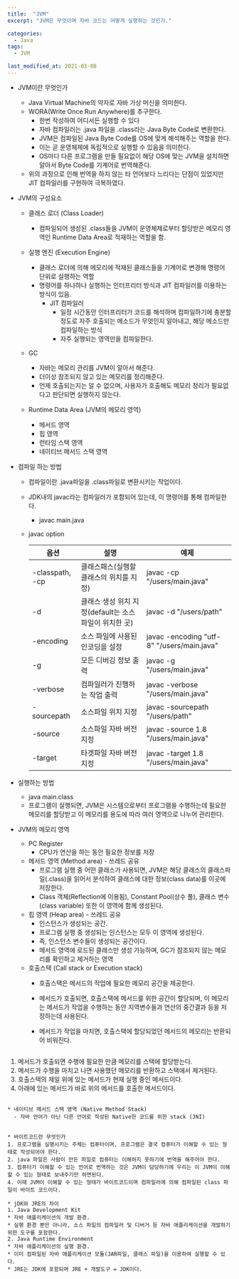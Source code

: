 ```yaml
---
title:  "JVM"
excerpt: "JVM은 무엇이며 자바 코드는 어떻게 실행하는 것인가."

categories:
  - Java
tags:
  - JVM

last_modified_at: 2021-03-08
---
```



* JVM이란 무엇인가
  * Java Virtual Machine의 약자로 자바 가상 머신을 의미한다.
  * WORA(Write Once Run Anywhere)를 추구한다.
    - 한번 작성하여 어디서든 실행할 수 있다
    - 자바 컴파일러는 .java 파일을 .class라는 Java Byte Code로 변환한다. 
    - JVM은 컴파일된 Java Byte Code를 OS에 맞게 해석해주는 역할을 한다.
    - 이는 곧 운영체제에 독립적으로 실행할 수 있음을 의미한다.
    - OS마다 다른 프로그램을 만들 필요없이 해당 OS에 맞는 JVM을 설치하면 알아서 Byte Code를 기계어로 번역해준다.
  * 위의 과정으로 인해 번역을 하지 않는 타 언어보다 느리다는 단점이 있었지만 JIT 컴파일러를 구현하여 극복하였다.

* JVM의 구성요소
  * 클래스 로더 (Class Loader)
    * 컴파일되어 생성된 .class들을 JVM이 운영체제로부터 할당받은 메모리 영역인 Runtime Data Area로 적재하는 역할을 함.

  * 실행 엔진 (Execution Engine)
    * 클래스 로더에 의해 메모리에 적재된 클래스들을 기계어로 변경해 명령어 단위로 실행하는 역할
    * 명령어를 하나하나 실행하는 인터프리터 방식과 JIT 컴파일러를 이용하는 방식이 있음.
      - JIT 컴파일러
        - 일정 시간동안 인터프리터가 코드를 해석하며 컴파일하기에 충분할 정도로 자주 호출되는 메소드가 무엇인지 알아내고, 해당 메소드만 컴파일하는 방식
        - 자주 실행되는 영역만을 컴파일한다.
  * GC
    * 자바는 메모리 관리를 JVM이 알아서 해준다.
    * 더이상 참조되지 않고 있는 메모리를 정리해준다.
    * 언제 호출되는지는 알 수 없으며, 사용자가 호출해도 메모리 정리가 필요없다고 판단되면 실행하지 않는다.
  * Runtime Data Area (JVM의 메모리 영역)
    * 메서드 영역 
    * 힙 영역
    * 런타임 스택 영역
    * 네이티브 메서드 스택 영역
  

* 컴파일 하는 방법
  * 컴파일이란 .java파일을 .class파일로 변환시키는 작업이다.
  * JDK내의 javac라는 컴파일러가 포함되어 있는데, 이 명령어를 통해 컴파일한다.
    * javac main.java
  * javac option

    |옵션|설명|예제|
    |---|---|---|
    |-classpath, -cp|클래스패스(실행할 클래스의 위치를 지정)|javac -cp "/users/main.java"|
    |-d|클래스 생성 위치 지정(default는 소스파일이 위치한 곳)|javac -d "/users/path"|
    |-encoding|소스 파일에 사용된 인코딩을 설정|javac -encoding "utf-8" "/users/main.java"|
    |-g|모든 디버깅 정보 출력|javac -g "/users/main.java"|
    |-verbose|컴파일러가 진행하는 작업 출력|javac -verbose "/users/main.java"|
    |-sourcepath|소스파일 위치 지정|javac -sourcepath "/users/path"|
    |-source|소스파일 자바 버전 지정|javac -source 1.8 "/users/main.java"|
    |-target|타겟파일 자바 버전 지정|javac -target 1.8 "/users/main.java"|

* 실행하는 방법
  * java main.class
  * 프로그램이 실행되면, JVM은 시스템으로부터 프로그램을 수행하는데 필요한 메모리를 할당받고 이 메모리를 용도에 따라 여러 영역으로 나누어 관리한다.

* JVM의 메모리 영역  
  * PC Register
    - CPU가 연산을 하는 동안 필요한 정보를 저장
  * 메서드 영역 (Method area) - 쓰레드 공유
    - 프로그램 실행 중 어떤 클래스가 사용되면, JVM은 해당 클래스의 클래스파일(.class)을 읽어서 분석하여 클래스에 대한 정보(class data)를 이곳에 저장한다.
    - Class 객체(Reflection에 이용됨), Constant Pool(상수 풀), 클래스 변수 (class variable) 또한 이 영역에 함께 생성된다.
  * 힙 영역 (Heap area) - 쓰레드 공유
    - 인스턴스가 생성되는 공간.
    - 프로그램 실행 중 생성되는 인스턴스는 모두 이 영역에 생성된다.
    - 즉, 인스턴스 변수들이 생성되는 공간이다.
    - 메서드 영역에 로드된 클래스만 생성 가능하며, GC가 참조되지 않는 메모리를 확인하고 제거하는 영역
  * 호출스택 (Call stack or Execution stack)
    - 호출스택은 메서드의 작업에 필요한 메모리 공간을 제공한다.
    - 메서드가 호출되면, 호출스택에 메서드를 위한 공간이 할당되며, 이 메모리는 메서드가 작업을 수행하는 동안 지역변수들과 연산의 중간결과 등을 저장하는데 사용된다.
    - 메서드가 작업을 마치면, 호출스택에 할당되었던 메서드의 메모리는 반환되어 비워진다.
  
      ```
1. 메서드가 호출되면 수행에 필요한 만큼 메모리를 스택에 할당받는다.
2. 메서드가 수행을 마치고 나면 사용했던 메모리를 반환하고 스택에서 제거된다.
3. 호출스택의 제일 위에 있는 메서드가 현재 실행 중인 메서드이다.
4. 아래에 있는 메서드가 바로 위의 메서드를 호출한 메서드이다.
  ```

  * 네이티브 메서드 스택 영역 (Native Method Stack)
    - 자바 언어가 아닌 다른 언어로 작성된 Native한 코드를 위한 stack (JNI) 


* 바이트코드란 무엇인가
1. 프로그램을 실행시키는 주체는 컴퓨터이며, 프로그램은 결국 컴퓨터가 이해할 수 있는 형태로 작성되어야 한다.
2. java 파일은 사람이 만든 파일로 컴퓨터는 이해하지 못하기에 번역을 해주어야 한다.
3. 컴퓨터가 이해할 수 있는 언어로 번역하는 것은 JVM이 담당하기에 우리는 이 JVM이 이해할 수 있는 형태로 보내주기만 하면된다.
4. 이때 JVM이 이해할 수 있는 형태가 바이트코드이며 컴파일러에 의해 컴파일된 class 파일이 바이트 코드이다.

* jDK와 JRE의 차이
1. Java Development Kit
  * 자바 애플리케이션의 개발 환경.
  * 실행 환경 뿐만 아니라, 소스 파일의 컴파일러 및 디버거 등 자바 애플리케이션을 개발하기 위한 도구를 포함한다.
2. Java Runtime Environment
  * 자바 애플리케이션의 실행 환경.
  * 이미 컴파일된 자바 애플리케이션 모듈(JAR파일, 클래스 파일)을 이용하여 실행할 수 있다.
  * JRE는 JDK에 포함되며 JRE + 개발도구 = JDK이다.


